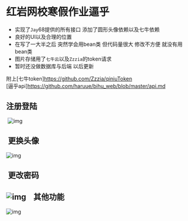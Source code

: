 红岩网校寒假作业逼乎
====

* 实现了`Jay`68提供的所有接口 添加了圆形头像依赖以及七牛依赖<br>
* 良好的UI以及合理的位置<br>
* 在写了一大半之后 突然学会用bean类 但代码量很大 修改不方便 就没有用bean类<br>
* 图片存储用了`七牛云`以及`Zzzia`的token请求<br>
* 暂时还没做数据库与后端 以后更新


附上[七牛token]https://github.com/Zzzia/qiniuToken<br>
[逼乎api]https://github.com/haruue/bihu_web/blob/master/api.md


注册登陆<br>
-----
  ![img](https://github.com/fengxinyao1/BiHu/tree/master/app/picture/注册登陆.gif)
  
  更换头像<br>
-----
![img](https://github.com/fengxinyao1/BiHu/tree/master/app/picture/更改头像.gif)
 
  
  更改密码<br>
-----
![img](https://github.com/fengxinyao1/BiHu/tree/master/app/picture/更改密码.gif)
  
  其他功能<br>
-----
![img](https://github.com/fengxinyao1/BiHu/tree/master/app/picture/其他.gif)
  
  
  
